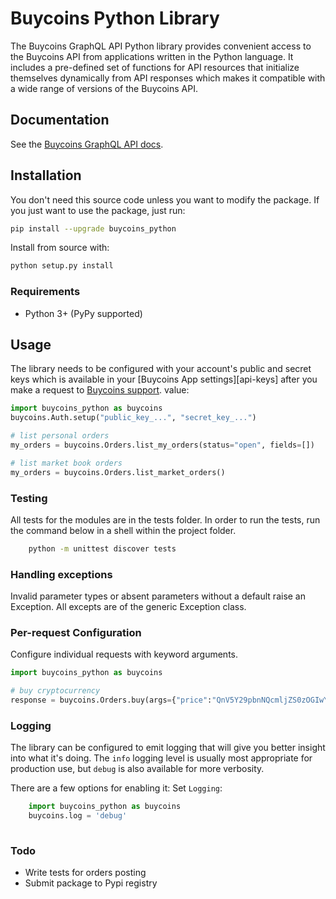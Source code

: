 # Buycoins Python Library


The Buycoins GraphQL API Python library provides convenient access to the Buycoins API from
applications written in the Python language. It includes a pre-defined set of
functions for API resources that initialize themselves dynamically from API
responses which makes it compatible with a wide range of versions of the Buycoins
API.

## Documentation

See the [Buycoins GraphQL API docs](https://developers.buycoins.africa/).

## Installation

You don't need this source code unless you want to modify the package. If you just
want to use the package, just run:

```sh
pip install --upgrade buycoins_python
```

Install from source with:

```sh
python setup.py install
```

### Requirements

-   Python 3+ (PyPy supported)

## Usage

The library needs to be configured with your account's public and secret keys which is
available in your [Buycoins App settings][api-keys] after you make a request to [Buycoins support](mailto:support@buycoins.africa).
value:

```python
import buycoins_python as buycoins
buycoins.Auth.setup("public_key_...", "secret_key_...")

# list personal orders
my_orders = buycoins.Orders.list_my_orders(status="open", fields=[])

# list market book orders
my_orders = buycoins.Orders.list_market_orders()

```
### Testing

All tests for the modules are in the tests folder. In order to run the tests, run the command below in a shell within the project folder.

```bash
    python -m unittest discover tests  
```

### Handling exceptions

Invalid parameter types or absent parameters without a default raise an Exception. All excepts are of the generic Exception class. 

### Per-request Configuration

Configure individual requests with keyword arguments. 

```python
import buycoins_python as buycoins

# buy cryptocurrency
response = buycoins.Orders.buy(args={"price":"QnV5Y29pbnNQcmljZS0zOGIwYTg1Yi1jNjA1LTRhZjAtOWQ1My01ODk1MGVkMjUyYmQ=", "coin_amount":0.02, "cryptocurrency":"bitcoin"})

```

### Logging

The library can be configured to emit logging that will give you better insight
into what it's doing. The `info` logging level is usually most appropriate for
production use, but `debug` is also available for more verbosity.

There are a few options for enabling it:
Set `Logging`:
```python
    import buycoins_python as buycoins
    buycoins.log = 'debug'
    
```

### Todo

- Write tests for orders posting
- Submit package to Pypi registry
